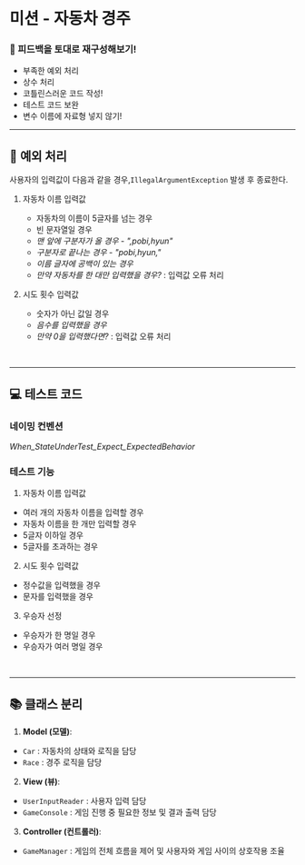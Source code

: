# 미션 - 자동차 경주
### 🧐 피드백을 토대로 재구성해보기!
- 부족한 예외 처리
- 상수 처리
- 코틀린스러운 코드 작성!
- 테스트 코드 보완
- 변수 이름에 자료형 넣지 않기!

---

## 🚨 예외 처리 

사용자의 입력값이 다음과 같을 경우,`IllegalArgumentException` 발생 후 종료한다.

1. 자동차 이름 입력값
   - 자동차의 이름이 5글자를 넘는 경우
   - 빈 문자열일 경우
   - _맨 앞에 구분자가 올 경우 - ",pobi,hyun"_ 
   - _구분자로 끝나는 경우 - "pobi,hyun,"_
   - _이름 글자에 공백이 있는 경우_
   - _만약 자동차를 한 대만 입력했을 경우?_ : 입력값 오류 처리


2. 시도 횟수 입력값
   - 숫자가 아닌 값일 경우
   - _음수를 입력했을 경우_
   - _만약 0을 입력했다면?_ : 입력값 오류 처리


<br>

---

## 💻 테스트 코드

### 네이밍 컨벤션
*When_StateUnderTest_Expect_ExpectedBehavior*

### 테스트 기능
1. 자동차 이름 입력값
  - 여러 개의 자동차 이름을 입력할 경우
  - 자동차 이름을 한 개만 입력할 경우
  - 5글자 이하일 경우
  - 5글자를 초과하는 경우


2. 시도 횟수 입력값
  - 정수값을 입력했을 경우
  - 문자를 입력했을 경우


3. 우승자 선정
  - 우승자가 한 명일 경우
  - 우승자가 여러 명일 경우

<br>

---

## 📚 클래스 분리


1. **Model (모델)**:
- `Car` : 자동차의 상태와 로직을 담당
- `Race` : 경주 로직을 담당


2. **View (뷰)**:
- `UserInputReader` : 사용자 입력 담당
- `GameConsole` : 게임 진행 중 필요한 정보 및 결과 출력 담당


3. **Controller (컨트롤러)**:
- `GameManager` : 게임의 전체 흐름을 제어 및 사용자와 게임 사이의 상호작용 조율


<br>